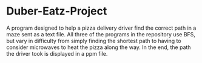 # Duber-Eatz-Project
A program designed to help a pizza delivery driver find the correct path in a maze sent as a text file. All three of the programs in the repository use BFS, but vary in difficulty from simply finding the shortest path to having to consider microwaves to heat the pizza along the way. In the end, the path the driver took is displayed in a ppm file.
